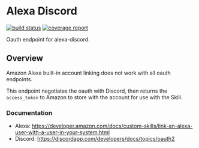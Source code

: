 # Alexa Discord

[![build status](https://git.cssnr.com/shane/alexa-discord-oauth/badges/master/build.svg)](https://git.cssnr.com/shane/alexa-discord-oauth/commits/master) [![coverage report](https://git.cssnr.com/shane/alexa-discord-oauth/badges/master/coverage.svg)](https://git.cssnr.com/shane/alexa-discord-oauth/commits/master)

Oauth endpoint for alexa-discord.

## Overview

Amazon Alexa built-in account linking does not work with all oauth endpoints.


This endpoint negotiates the oauth with Discord, then returns the `access_token` 
to Amazon to store with the account for use with the Skill.

### Documentation

- Alexa: https://developer.amazon.com/docs/custom-skills/link-an-alexa-user-with-a-user-in-your-system.html
- Discord:  https://discordapp.com/developers/docs/topics/oauth2
